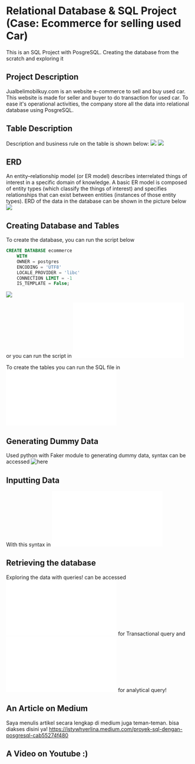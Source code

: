 # Relational Database & SQL Project (Case: Ecommerce for selling used Car)
This is an SQL Project with PosgreSQL. Creating the database from the scratch and exploring it
## Project Description
Jualbelimobilkuy.com is an website e-commerce to sell and buy used car. This website is made for seller and buyer to do transaction for used car. To ease it's operational activities, the company store all the data into relational database using PosgreSQL. 
## Table Description
Description and business rule on the table is shown below:
![](image/Table_desc_1.png)
![](image/Table_desc_2.png)
## ERD
An entity–relationship model (or ER model) describes interrelated things of interest in a specific domain of knowledge. A basic ER model is composed of entity types (which classify the things of interest) and specifies relationships that can exist between entities (instances of those entity types). ERD of the data in the database can be shown in the picture below
![](image/ERD.png)

## Creating Database and Tables
To create the database, you can run the script below
```sql
CREATE DATABASE ecommerce
    WITH
    OWNER = postgres
    ENCODING = 'UTF8'
    LOCALE_PROVIDER = 'libc'
    CONNECTION LIMIT = -1
    IS_TEMPLATE = False;

```
 ![](image/Table_desc_1.png)

or you can run the script in ![here](SQL/Create_database.sql)

To create the tables you can run the SQL file in ![here](SQL/Create_tables.sql)


## Generating Dummy Data

Used python with Faker module to generating dummy data, syntax can be accessed ![here](Python/Dummy_data.ipynb)

## Inputting Data
 With this syntax in ![here](SQL/Copy_data.sql)

## Retrieving the database

Exploring the data with queries! can be accessed ![here](SQL/transactional_query.sql) for Transactional query and ![here](SQL/transactional_query.sql) for analytical query!

## An Article on Medium
Saya menulis artikel secara lengkap di medium juga teman-teman. bisa diakses disini ya! <https://istywhyerlina.medium.com/proyek-sql-dengan-posgresql-cab55274f480>
## A Video on Youtube :)
